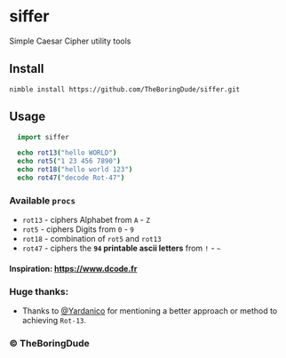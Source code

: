 # siffer
Simple Caesar Cipher utility tools

## Install
```
nimble install https://github.com/TheBoringDude/siffer.git
```

## Usage
```nim
  import siffer

  echo rot13("hello WORLD")
  echo rot5("1 23 456 7890")
  echo rot18("hello world 123")
  echo rot47("decode Rot-47")
```
### Available `procs`
- `rot13` -  ciphers Alphabet from `A` - `Z`
- `rot5` - ciphers Digits from `0` - `9`
- `rot18` - combination of `rot5` and `rot13`
- `rot47` - ciphers the **`94` printable ascii letters** from `!` - `~`


#### Inspiration: https://www.dcode.fr

### Huge thanks:
- Thanks to [@Yardanico](https://github.com/Yardanico) for mentioning a better approach or method to achieving `Rot-13`.

### &copy; TheBoringDude